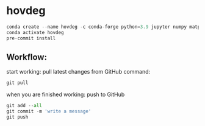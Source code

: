 # hovdeg

```python
conda create --name hovdeg -c conda-forge python=3.9 jupyter numpy matplotlib pandas scipy dill pre-commit
conda activate hovdeg
pre-commit install
```


## Workflow:


start working:  pull latest changes from GitHub
command: 
```python
git pull
```

when you are finished working: push to GitHub

```python
git add --all
git commit -m 'write a message'
git push
```

